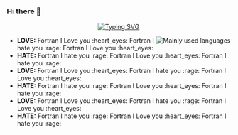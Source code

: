 ### Hi there 👋

<div align="center">
  
[![Typing SVG](https://readme-typing-svg.herokuapp.com?font=Press+Start+2P&size=30&pause=10&color=F7AF85&center=true&vCenter=true&random=false&width=1000&height=60&lines=I+HATE+FORTRAN;I+LOVE+FORTRAN)](https://git.io/typing-svg)

</div>

<img align="right" src="https://github-readme-stats.vercel.app/api/top-langs/?username=liangguangyii&hide_title=false&hide_border=true&layout=compact&theme=transparent" alt="Mainly used languages">

<ul>
  <li><b>LOVE:</b> Fortran I Love you :heart_eyes: Fortran I hate you :rage: Fortran I Love you :heart_eyes:</li>
  <li><b>HATE:</b> Fortran I hate you :rage: Fortran I Love you :heart_eyes: Fortran I hate you :rage:</li>
  <li><b>LOVE:</b> Fortran I Love you :heart_eyes: Fortran I hate you :rage: Fortran I Love you :heart_eyes:</li>
  <li><b>HATE:</b> Fortran I hate you :rage: Fortran I Love you :heart_eyes: Fortran I hate you :rage:</li>
  <li><b>LOVE:</b> Fortran I Love you :heart_eyes: Fortran I hate you :rage: Fortran I Love you :heart_eyes:</li>
  <li><b>HATE:</b> Fortran I hate you :rage: Fortran I Love you :heart_eyes: Fortran I hate you :rage:</li>
</ul>

